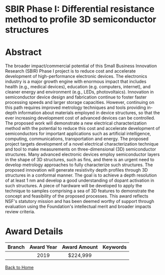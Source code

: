 
SBIR Phase I: Differential resistance method to profile 3D semiconductor structures
===================================================================================

# Abstract


The broader impact/commercial potential of this Small Business Innovation Research (SBIR) Phase I project is to reduce cost and accelerate development of high-performance electronic devices. The electronics industry is a major growth engine with enormous impact that includes health (e.g., medical devices), education (e.g. computers, internet), and cleaner energy and environment (e.g., LEDs, photovoltaics). Innovation in semiconductor device design and fabrication continue to foster faster processing speeds and larger storage capacities. However, continuing on this path requires improved metrology techniques and tools providing in-depth information about materials employed in device structures, so that the ever increasing development cost of advanced devices can be controlled. The proposed work will demonstrate a new electrical characterization method with the potential to reduce this cost and accelerate development of semiconductors for important applications such as artificial intelligence, computing, communications, transportation and energy. The proposed project targets development of a novel electrical characterization technique and tool to make measurements on three-dimensional (3D) semiconductor structures. Many advanced electronic devices employ semiconductor layers in the shape of 3D structures, such as fins, and there is an urgent need to develop metrology approaches to fully characterize such structures. The proposed innovation will generate resistivity depth profiles through 3D structures in a conformal manner. The goal is to achieve a depth resolution of at least 1 nm and develop a good understanding of dopant activation in such structures. A piece of hardware will be developed to apply the technique to samples comprising a sea of 3D features to demonstrate the concept and feasibility of the proposed processes. This award reflects NSF's statutory mission and has been deemed worthy of support through evaluation using the Foundation's intellectual merit and broader impacts review criteria.  

# Award Details

|Branch|Award Year|Award Amount|Keywords|
| :---: | :---: | :---: | :---: |
||2019|$224,999||
  
  


[Back to Home](https://github.com/chrischow/dod_sbir_awards#550)